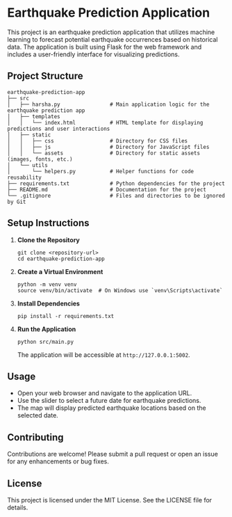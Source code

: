 # Earthquake Prediction Application

This project is an earthquake prediction application that utilizes machine learning to forecast potential earthquake occurrences based on historical data. The application is built using Flask for the web framework and includes a user-friendly interface for visualizing predictions.

## Project Structure

```
earthquake-prediction-app
├── src
│   ├── harsha.py                # Main application logic for the earthquake prediction app
│   ├── templates
│   │   └── index.html           # HTML template for displaying predictions and user interactions
│   ├── static
│   │   ├── css                  # Directory for CSS files
│   │   ├── js                   # Directory for JavaScript files
│   │   └── assets               # Directory for static assets (images, fonts, etc.)
│   └── utils
│       └── helpers.py           # Helper functions for code reusability
├── requirements.txt             # Python dependencies for the project
├── README.md                    # Documentation for the project
└── .gitignore                   # Files and directories to be ignored by Git
```

## Setup Instructions

1. **Clone the Repository**
   ```
   git clone <repository-url>
   cd earthquake-prediction-app
   ```

2. **Create a Virtual Environment**
   ```
   python -m venv venv
   source venv/bin/activate  # On Windows use `venv\Scripts\activate`
   ```

3. **Install Dependencies**
   ```
   pip install -r requirements.txt
   ```

4. **Run the Application**
   ```
   python src/main.py
   ```
   The application will be accessible at `http://127.0.0.1:5002`.

## Usage

- Open your web browser and navigate to the application URL.
- Use the slider to select a future date for earthquake predictions.
- The map will display predicted earthquake locations based on the selected date.

## Contributing

Contributions are welcome! Please submit a pull request or open an issue for any enhancements or bug fixes.

## License

This project is licensed under the MIT License. See the LICENSE file for details.